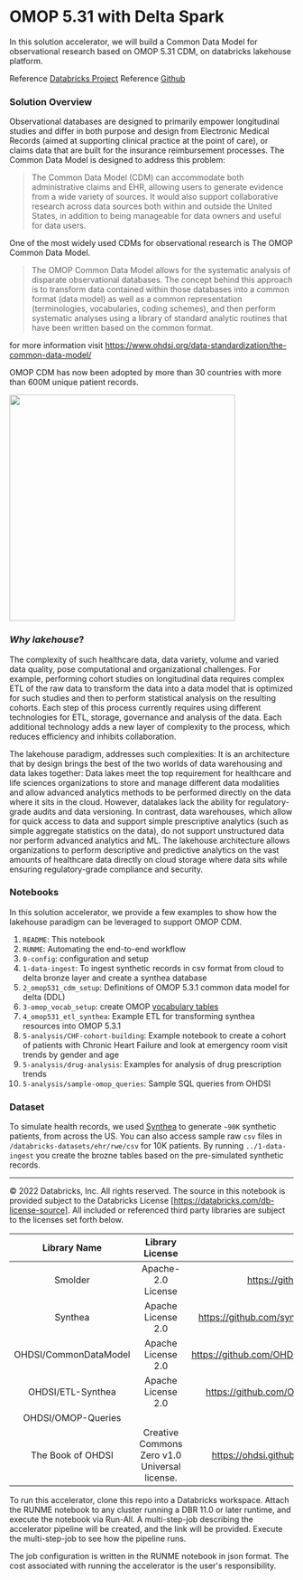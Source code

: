 # OMOP 5.31 with Delta Spark

In this solution accelerator, we will build a Common Data Model for observational research based on OMOP 5.31 CDM, on databricks lakehouse platform.

Reference [Databricks Project](https://www.databricks.com/solutions/accelerators/real-world-evidence)
Reference [Github](https://github.com/databricks-industry-solutions/omop-cdm)

### Solution Overview

Observational databases are designed to primarily empower longitudinal studies and differ in both purpose and design from Electronic Medical Records (aimed at supporting clinical practice at the point of care), or claims data that are built for the insurance reimbursement processes. The Common Data Model is designed to address this problem:

>The Common Data Model (CDM) can accommodate both administrative claims and EHR, allowing users to generate evidence from a wide variety of sources. It would also support collaborative research across data sources both within and outside the United States, in addition to being manageable for data owners and useful for data users. 

One of the most widely used CDMs for observational research is The OMOP Common Data Model.

> The OMOP Common Data Model allows for the systematic analysis of disparate observational databases. The concept behind this approach is to transform data contained within those databases into a common format (data model) as well as a common representation (terminologies, vocabularies, coding schemes), and then perform systematic analyses using a library of standard analytic routines that have been written based on the common format. 

for more information visit https://www.ohdsi.org/data-standardization/the-common-data-model/

OMOP CDM has now been adopted by more than 30 countries with more than 600M unique patient records.

<img src="https://ohdsi.github.io/TheBookOfOhdsi/images/OhdsiCommunity/mapOfCollaborators.png" width = 400>


### _Why lakehouse_?

The complexity of such healthcare data, data variety, volume and varied data quality, pose computational and organizational challenges. For example, performing cohort studies on longitudinal data requires complex ETL of the raw data to transform the data into a data model that is optimized for such studies and then to perform statistical analysis on the resulting cohorts. Each step of this process currently requires using different technologies for ETL, storage, governance and analysis of the data. Each additional technology adds a new layer of complexity to the process, which reduces efficiency and inhibits collaboration.

The lakehouse paradigm, addresses such complexities: It is an architecture that by design brings the best of the two worlds of data warehousing and data lakes together: Data lakes meet the top requirement for healthcare and life sciences organizations to store and manage different data modalities and allow advanced analytics methods to be performed directly on the data where it sits in the cloud. However, datalakes lack the ability for regulatory-grade audits and data versioning. In contrast, data warehouses, which allow for quick access to data and support simple prescriptive analytics (such as simple aggregate statistics on the data), do not support unstructured data nor perform advanced analytics and ML. The lakehouse architecture allows organizations to perform descriptive and predictive analytics on the vast amounts of healthcare data directly on cloud storage where data sits while ensuring regulatory-grade compliance and security.

### Notebooks

In this solution accelerator, we provide a few examples to show how the lakehouse paradigm can be leveraged to support OMOP CDM.

  1. `README`: This notebook
  2. `RUNME`: Automating the end-to-end workflow 
  3. `0-config`: configuration and setup
  3. `1-data-ingest`: To ingest synthetic records in csv format from cloud to delta bronze layer and create a synthea database
  4. `2_omop531_cdm_setup`: Definitions of OMOP 5.3.1 common data model for delta (DDL)
  5. `3-omop_vocab_setup`: create OMOP [vocabulary tables](https://www.ohdsi.org/analytic-tools/athena-standardized-vocabularies/)
  6. `4_omop531_etl_synthea`: Example ETL for transforming synthea resources into OMOP 5.3.1
  7. `5-analysis/CHF-cohort-building`: Example notebook to create a cohort of patients with Chronic Heart Failure and look at emergency room visit trends by gender and age
  8. `5-analysis/drug-analysis`: Examples for analysis of drug prescription trends
  9. `5-analysis/sample-omop_queries`: Sample SQL queries from OHDSI

### Dataset
To simulate health records, we used [Synthea](https://github.com/synthetichealth/synthea) to generate `~90K` synthetic patients, from across the US. You can also access sample raw `csv` files in `/databricks-datasets/ehr/rwe/csv` for 10K patients.
By running `../1-data-ingest` you create the brozne tables based on the pre-simulated synthetic records.
___

&copy; 2022 Databricks, Inc. All rights reserved. The source in this notebook is provided subject to the Databricks License [https://databricks.com/db-license-source].  All included or referenced third party libraries are subject to the licenses set forth below.

|Library Name|Library License|Library License URL|Library Source URL| 
| :-: | :-:| :-: | :-:|
|Smolder |Apache-2.0 License| https://github.com/databrickslabs/smolder | https://github.com/databrickslabs/smolder/blob/master/LICENSE|
|Synthea|Apache License 2.0|https://github.com/synthetichealth/synthea/blob/master/LICENSE| https://github.com/synthetichealth/synthea|
| OHDSI/CommonDataModel| Apache License 2.0 | https://github.com/OHDSI/CommonDataModel/blob/master/LICENSE | https://github.com/OHDSI/CommonDataModel |
| OHDSI/ETL-Synthea| Apache License 2.0 | https://github.com/OHDSI/ETL-Synthea/blob/master/LICENSE | https://github.com/OHDSI/ETL-Synthea |
|OHDSI/OMOP-Queries|||https://github.com/OHDSI/OMOP-Queries|
|The Book of OHDSI | Creative Commons Zero v1.0 Universal license.|https://ohdsi.github.io/TheBookOfOhdsi/index.html#license|https://ohdsi.github.io/TheBookOfOhdsi/|

To run this accelerator, clone this repo into a Databricks workspace. Attach the RUNME notebook to any cluster running a DBR 11.0 or later runtime, and execute the notebook via Run-All. A multi-step-job describing the accelerator pipeline will be created, and the link will be provided. Execute the multi-step-job to see how the pipeline runs.

The job configuration is written in the RUNME notebook in json format. The cost associated with running the accelerator is the user's responsibility.